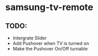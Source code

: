 # samsung-tv-remote

## TODO:
- Intergrate Slider
- Add Pushover when TV is turned on
- Make the Pushover On/Off turnable
